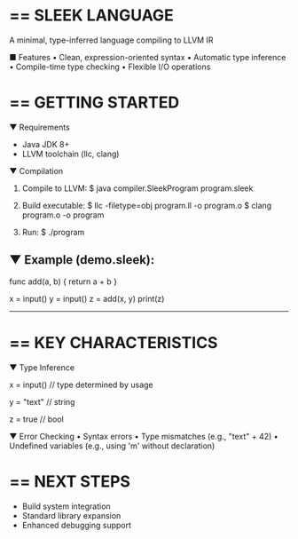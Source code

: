 ==
              SLEEK LANGUAGE
==

A minimal, type-inferred language compiling to LLVM IR

■ Features
• Clean, expression-oriented syntax
• Automatic type inference
• Compile-time type checking
• Flexible I/O operations

==
           GETTING STARTED
==

▼ Requirements
- Java JDK 8+
- LLVM toolchain (llc, clang)

▼ Compilation
1. Compile to LLVM:
   $ java compiler.SleekProgram program.sleek

2. Build executable:
   $ llc -filetype=obj program.ll -o program.o
   $ clang program.o -o program

3. Run:
   $ ./program

▼ Example (demo.sleek):
----------------------------------------
func add(a, b) 
{
    return a + b
}

x = input()
y = input()
z = add(x, y)
print(z)

----------------------------------------

==
          KEY CHARACTERISTICS
==

▼ Type Inference

x = input()     // type determined by usage

y = "text"      // string

z = true        // bool

▼ Error Checking
• Syntax errors
• Type mismatches (e.g., "text" + 42)
• Undefined variables (e.g., using 'm' without declaration)

==
            NEXT STEPS
==
- Build system integration
- Standard library expansion
- Enhanced debugging support
